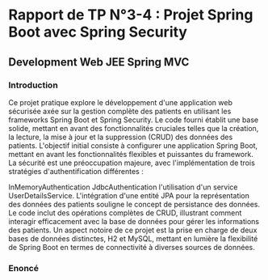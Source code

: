 <h1>Rapport de TP N°3-4 : Projet Spring Boot avec Spring Security</h1>
<h2>Development Web JEE Spring MVC</h2>
<h3>Introduction</h3>
Ce projet pratique explore le développement d'une application web sécurisée axée sur la gestion complète des patients en utilisant les frameworks Spring Boot et Spring Security. Le code fourni établit une base solide, mettant en avant des fonctionnalités cruciales telles que la création, la lecture, la mise à jour et la suppression (CRUD) des données des patients.
L'objectif initial consiste à configurer une application Spring Boot, mettant en avant les fonctionnalités flexibles et puissantes du framework. La sécurité est une préoccupation majeure, avec l'implémentation de trois stratégies d'authentification différentes :

InMemoryAuthentication
JdbcAuthentication
l'utilisation d'un service UserDetailsService.
L'intégration d'une entité JPA pour la représentation des données des patients souligne le concept de persistance des données. Le code inclut des opérations complètes de CRUD, illustrant comment interagir efficacement avec la base de données pour gérer les informations des patients.
Un aspect notoire de ce projet est la prise en charge de deux bases de données distinctes, H2 et MySQL, mettant en lumière la flexibilité de Spring Boot en termes de connectivité à diverses sources de données.
<h3>Enoncé</h3>
